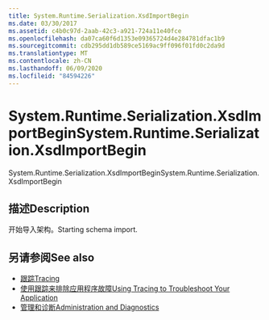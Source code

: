 ```yaml
---
title: System.Runtime.Serialization.XsdImportBegin
ms.date: 03/30/2017
ms.assetid: c4b0c97d-2aab-42c3-a921-724a11e40fce
ms.openlocfilehash: da07ca60f6d1353e09365724d4e284781dfac1b9
ms.sourcegitcommit: cdb295dd1db589ce5169ac9ff096f01fd0c2da9d
ms.translationtype: MT
ms.contentlocale: zh-CN
ms.lasthandoff: 06/09/2020
ms.locfileid: "84594226"
---
```

# <a name="systemruntimeserializationxsdimportbegin"></a><span data-ttu-id="cd172-102">System.Runtime.Serialization.XsdImportBegin</span><span class="sxs-lookup"><span data-stu-id="cd172-102">System.Runtime.Serialization.XsdImportBegin</span></span>
<span data-ttu-id="cd172-103">System.Runtime.Serialization.XsdImportBegin</span><span class="sxs-lookup"><span data-stu-id="cd172-103">System.Runtime.Serialization.XsdImportBegin</span></span>  
  
## <a name="description"></a><span data-ttu-id="cd172-104">描述</span><span class="sxs-lookup"><span data-stu-id="cd172-104">Description</span></span>  
 <span data-ttu-id="cd172-105">开始导入架构。</span><span class="sxs-lookup"><span data-stu-id="cd172-105">Starting schema import.</span></span>  
  
## <a name="see-also"></a><span data-ttu-id="cd172-106">另请参阅</span><span class="sxs-lookup"><span data-stu-id="cd172-106">See also</span></span>

- [<span data-ttu-id="cd172-107">跟踪</span><span class="sxs-lookup"><span data-stu-id="cd172-107">Tracing</span></span>](index.md)
- [<span data-ttu-id="cd172-108">使用跟踪来排除应用程序故障</span><span class="sxs-lookup"><span data-stu-id="cd172-108">Using Tracing to Troubleshoot Your Application</span></span>](using-tracing-to-troubleshoot-your-application.md)
- [<span data-ttu-id="cd172-109">管理和诊断</span><span class="sxs-lookup"><span data-stu-id="cd172-109">Administration and Diagnostics</span></span>](../index.md)
